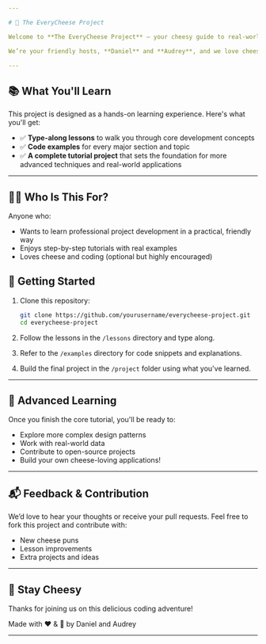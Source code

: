 ```yaml
---

# 🧀 The EveryCheese Project

Welcome to **The EveryCheese Project** — your cheesy guide to real-world project development!

We’re your friendly hosts, **Daniel** and **Audrey**, and we love cheese. Whether you’re just starting out or brushing up on your skills, this project-based tutorial will guide you through the fundamentals needed to build professional-level applications.

---
```


## 📚 What You'll Learn

This project is designed as a hands-on learning experience. Here's what you'll get:

* ✅ **Type-along lessons** to walk you through core development concepts
* ✅ **Code examples** for every major section and topic
* ✅ **A complete tutorial project** that sets the foundation for more advanced techniques and real-world applications

---

## 🧑‍💻 Who Is This For?

Anyone who:

* Wants to learn professional project development in a practical, friendly way
* Enjoys step-by-step tutorials with real examples
* Loves cheese and coding (optional but highly encouraged)

## 🚀 Getting Started

1. Clone this repository:

   ```bash
   git clone https://github.com/yourusername/everycheese-project.git
   cd everycheese-project
   ```

2. Follow the lessons in the `/lessons` directory and type along.

3. Refer to the `/examples` directory for code snippets and explanations.

4. Build the final project in the `/project` folder using what you've learned.

---

## 🧠 Advanced Learning

Once you finish the core tutorial, you'll be ready to:

* Explore more complex design patterns
* Work with real-world data
* Contribute to open-source projects
* Build your own cheese-loving applications!

---

## 📬 Feedback & Contribution

We’d love to hear your thoughts or receive your pull requests. Feel free to fork this project and contribute with:

* New cheese puns
* Lesson improvements
* Extra projects and ideas

---

## 🧀 Stay Cheesy

Thanks for joining us on this delicious coding adventure!

Made with ❤️ & 🧀 by Daniel and Audrey

---

